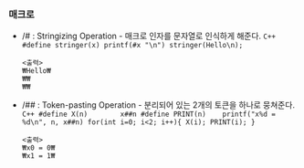 ### 매크로
* /# : Stringizing Operation - 매크로 인자를 문자열로 인식하게 해준다.
      ```C++
      #define stringer(x) printf(#x "\n")
      stringer(Hello\n);
      ```
      
      <출력>
      ₩Hello₩
      ₩₩
      ₩₩
      
* /## : Token-pasting Operation - 분리되어 있는 2개의 토큰을 하나로 뭉쳐준다.
      ```C++
      #define X(n)        x##n
      #define PRINT(n)    printf("x%d = %d\n", n, x##n)
      for(int i=0; i<2; i++){
        X(i);
        PRINT(i);
      }
      ```
      
      <출력>
      ₩x0 = 0₩
      ₩x1 = 1₩
      
      
      

